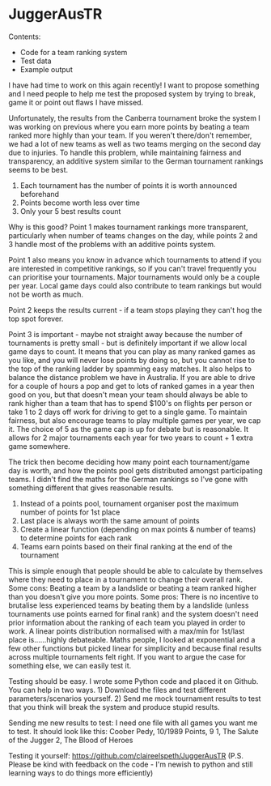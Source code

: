 # JuggerAusTR
Contents:
* Code for a team ranking system
* Test data
* Example output

I have had time to work on this again recently! I want to propose something and I need people to help me test the proposed system by trying to break, game it or point out flaws I have missed.

Unfortunately, the results from the Canberra tournament broke the system I was working on previous where you earn more points by beating a team ranked more highly than your team. If you weren't there/don't remember, we had a lot of new teams as well as two teams merging on the second day due to injuries. To handle this problem, while maintaining fairness and transparency, an additive system similar to the German tournament rankings seems to be best.

1. Each tournament has the number of points it is worth announced beforehand
2. Points become worth less over time
3. Only your 5 best results count

Why is this good? Point 1 makes tournament rankings more transparent, particularly when number of teams changes on the day, while points 2 and 3 handle most of the problems with an additive points system.

Point 1 also means you know in advance which tournaments to attend if you are interested in competitive rankings, so if you can't travel frequently you can prioritise your tournaments. Major tournaments would only be a couple per year. Local game days could also contribute to team rankings but would not be worth as much. 

Point 2 keeps the results current - if a team stops playing they can't hog the top spot forever.

Point 3 is important - maybe not straight away because the number of tournaments is pretty small - but is definitely important if we allow local game days to count.
It means that you can play as many ranked games as you like, and you will never lose points by doing so, but you cannot rise to the top of the ranking ladder by spamming easy matches. It also helps to balance the distance problem we have in Australia. If you are able to drive for a couple of hours a pop and get to lots of ranked games in a year then good on you, but that doesn't mean your team should always be able to rank higher than a team that has to spend $100's on flights per person or take 1 to 2 days off work for driving to get to a single game. To maintain fairness, but also encourage teams to play multiple games per year, we cap it. The choice of 5 as the game cap is up for debate but is reasonable. It allows for 2 major tournaments each year for two years to count + 1 extra game somewhere.

The trick then become deciding how many point each tournament/game day is worth, and how the points pool gets distributed amongst participating teams. I didn't find the maths for the German rankings so I've gone with something different that gives reasonable results.

1. Instead of a points pool, tournament organiser post the maximum number of points for 1st place
2. Last place is always worth the same amount of points
3. Create a linear function (depending on max points & number of teams) to determine points for each rank
4. Teams earn points based on their final ranking at the end of the tournament

This is simple enough that people should be able to calculate by themselves where they need to place in a tournament to change their overall rank.
Some cons: Beating a team by a landslide or beating a team ranked higher than you doesn't give you more points.
Some pros: There is no incentive to brutalise less experienced teams by beating them by a landslide (unless tournaments use points earned for final rank) and the system doesn't need prior information about the ranking of each team you played in order to work.
A linear points distribution normalised with a max/min for 1st/last place is......highly debateable. Maths people, I looked at exponential and a few other functions but picked linear for simplicity and because final results across multiple tournaments felt right. If you want to argue the case for something else, we can easily test it.

Testing should be easy. I wrote some Python code and placed it on Github. You can help in two ways. 1) Download the files and test different parameters/scenarios yourself. 2) Send me mock tournament results to test that you think will break the system and produce stupid results.

Sending me new results to test:
I need one file with all games you want me to test. It should look like this:
Coober Pedy, 10/1989
Points, 9
1, The Salute of the Jugger
2, The Blood of Heroes

Testing it yourself:
https://github.com/claireelspeth/JuggerAusTR
(P.S. Please be kind with feedback on the code - I'm newish to python and still learning ways to do things more efficiently)

